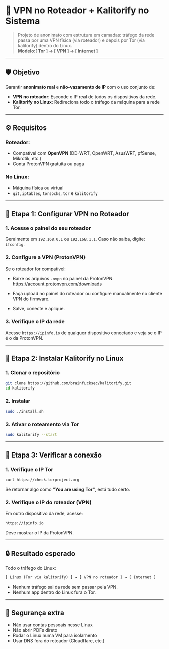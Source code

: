 # 🧅 VPN no Roteador + Kalitorify no Sistema

> Projeto de anonimato com estrutura em camadas: tráfego da rede passa por uma VPN física (via roteador) e depois por Tor (via kalitorify) dentro do Linux.  
> **Modelo:[ Tor ] → [ VPN ] → [ Internet ]**  

---

## 🛡️ Objetivo

Garantir **anonimato real** e **não-vazamento de IP** com o uso conjunto de:

- **VPN no roteador**: Esconde o IP real de todos os dispositivos da rede.
- **Kalitorify no Linux**: Redireciona todo o tráfego da máquina para a rede Tor.

---

## ⚙️ Requisitos

### Roteador:
- Compatível com **OpenVPN** (DD-WRT, OpenWRT, AsusWRT, pfSense, Mikrotik, etc.)
- Conta ProtonVPN gratuita ou paga

### No Linux:
- Máquina física ou virtual
- `git`, `iptables`, `torsocks`, `tor` e `kalitorify`

---

## 🛜 Etapa 1: Configurar VPN no Roteador

### 1. Acesse o painel do seu roteador
Geralmente em `192.168.0.1` ou `192.168.1.1`. Caso não saiba, digite: ```ìfconfig```.  

### 2. Configure a VPN (ProtonVPN)
Se o roteador for compatível:

- Baixe os arquivos `.ovpn` no painel da ProtonVPN:
  https://account.protonvpn.com/downloads

- Faça upload no painel do roteador ou configure manualmente no cliente VPN do firmware.

- Salve, conecte e aplique.

### 3. Verifique o IP da rede
Acesse `https://ipinfo.io` de qualquer dispositivo conectado e veja se o IP é o da ProtonVPN.

---

## 🧠 Etapa 2: Instalar Kalitorify no Linux

### 1. Clonar o repositório
```bash
git clone https://github.com/brainfucksec/kalitorify.git
cd kalitorify
```

### 2. Instalar
```bash
sudo ./install.sh
```

### 3. Ativar o roteamento via Tor
```bash
sudo kalitorify --start
```

---

## 🧪 Etapa 3: Verificar a conexão

### 1. Verifique o IP Tor
```bash
curl https://check.torproject.org
```

Se retornar algo como **"You are using Tor"**, está tudo certo.

### 2. Verifique o IP do roteador (VPN)
Em outro dispositivo da rede, acesse:
```bash
https://ipinfo.io
```
Deve mostrar o IP da ProtonVPN.

---

## 🔒 Resultado esperado

Todo o tráfego do Linux:
```
[ Linux (Tor via kalitorify) ] → [ VPN no roteador ] → [ Internet ]
```

- Nenhum tráfego sai da rede sem passar pela VPN.
- Nenhum app dentro do Linux fura o Tor.

---

## 🧱 Segurança extra

- Não usar contas pessoais nesse Linux
- Não abrir PDFs direto
- Rodar o Linux numa VM para isolamento
- Usar DNS fora do roteador (Cloudflare, etc.)

